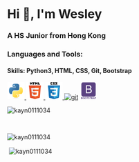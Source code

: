 <h1 align="left">Hi 👋, I'm Wesley</h1>
<h3 align="left">A HS Junior from Hong Kong</h3>



<h3 align="left">Languages and Tools:</h3>
<h4>Skills: Python3, HTML, CSS, Git, Bootstrap</h4>
<p align="left">  
  <a href="https://www.python.org" target="_blank"> <img src="https://raw.githubusercontent.com/devicons/devicon/master/icons/python/python-original.svg" alt="python" width="40" height="40"/> </a> 
  <a href="https://www.w3.org/html/" target="_blank"> <img src="https://raw.githubusercontent.com/devicons/devicon/master/icons/html5/html5-original-wordmark.svg" alt="html5" width="40" height="40"/> </a>  
  <a href="https://www.w3schools.com/css/" target="_blank"> <img src="https://raw.githubusercontent.com/devicons/devicon/master/icons/css3/css3-original-wordmark.svg" alt="css3" width="40" height="40"/> </a>
  <a href="https://git-scm.com/" target="_blank"> <img src="https://www.vectorlogo.zone/logos/git-scm/git-scm-icon.svg" alt="git" width="40" height="40"/></a> 
  <a href="https://getbootstrap.com" target="_blank"> <img src="https://raw.githubusercontent.com/devicons/devicon/master/icons/bootstrap/bootstrap-plain-wordmark.svg" alt="bootstrap" width="40" height="40"/> </a></p>

<p align="left"> <img src="https://komarev.com/ghpvc/?username=kayn0111034&label=Profile%20views&color=0e75b6&style=flat" alt="kayn0111034" /> </p>
<br>
<p><img align="left" src="https://github-readme-stats.vercel.app/api/top-langs?username=kayn0111034&show_icons=true&locale=en&layout=compact" alt="kayn0111034" /></p>
<br>

<p>&nbsp;<img align="center" src="https://github-readme-stats.vercel.app/api?username=kayn0111034&show_icons=true&locale=en" alt="kayn0111034" /></p>
